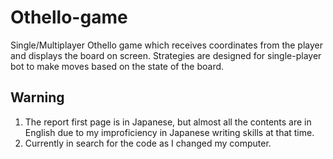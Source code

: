 # Othello-game
Single/Multiplayer Othello game which receives coordinates from the player and displays the board on screen. Strategies are designed for single-player bot to make moves based on the state of the board.
## Warning
1. The report first page is in Japanese, but almost all the contents are in English due to my improficiency in Japanese writing skills at that time.
2. Currently in search for the code as I changed my computer.
